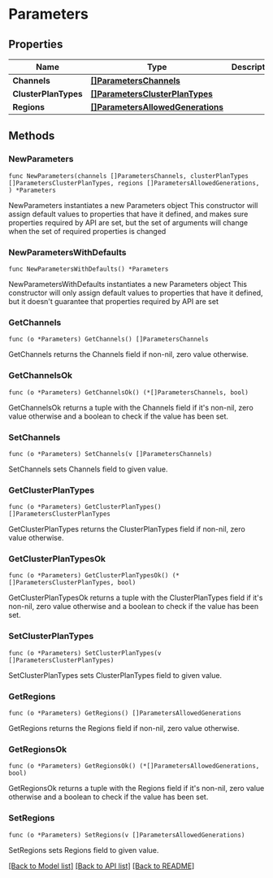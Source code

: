# Parameters

## Properties

Name | Type | Description | Notes
------------ | ------------- | ------------- | -------------
**Channels** | [**[]ParametersChannels**](ParametersChannels.md) |  | 
**ClusterPlanTypes** | [**[]ParametersClusterPlanTypes**](ParametersClusterPlanTypes.md) |  | 
**Regions** | [**[]ParametersAllowedGenerations**](ParametersAllowedGenerations.md) |  | 

## Methods

### NewParameters

`func NewParameters(channels []ParametersChannels, clusterPlanTypes []ParametersClusterPlanTypes, regions []ParametersAllowedGenerations, ) *Parameters`

NewParameters instantiates a new Parameters object
This constructor will assign default values to properties that have it defined,
and makes sure properties required by API are set, but the set of arguments
will change when the set of required properties is changed

### NewParametersWithDefaults

`func NewParametersWithDefaults() *Parameters`

NewParametersWithDefaults instantiates a new Parameters object
This constructor will only assign default values to properties that have it defined,
but it doesn't guarantee that properties required by API are set

### GetChannels

`func (o *Parameters) GetChannels() []ParametersChannels`

GetChannels returns the Channels field if non-nil, zero value otherwise.

### GetChannelsOk

`func (o *Parameters) GetChannelsOk() (*[]ParametersChannels, bool)`

GetChannelsOk returns a tuple with the Channels field if it's non-nil, zero value otherwise
and a boolean to check if the value has been set.

### SetChannels

`func (o *Parameters) SetChannels(v []ParametersChannels)`

SetChannels sets Channels field to given value.


### GetClusterPlanTypes

`func (o *Parameters) GetClusterPlanTypes() []ParametersClusterPlanTypes`

GetClusterPlanTypes returns the ClusterPlanTypes field if non-nil, zero value otherwise.

### GetClusterPlanTypesOk

`func (o *Parameters) GetClusterPlanTypesOk() (*[]ParametersClusterPlanTypes, bool)`

GetClusterPlanTypesOk returns a tuple with the ClusterPlanTypes field if it's non-nil, zero value otherwise
and a boolean to check if the value has been set.

### SetClusterPlanTypes

`func (o *Parameters) SetClusterPlanTypes(v []ParametersClusterPlanTypes)`

SetClusterPlanTypes sets ClusterPlanTypes field to given value.


### GetRegions

`func (o *Parameters) GetRegions() []ParametersAllowedGenerations`

GetRegions returns the Regions field if non-nil, zero value otherwise.

### GetRegionsOk

`func (o *Parameters) GetRegionsOk() (*[]ParametersAllowedGenerations, bool)`

GetRegionsOk returns a tuple with the Regions field if it's non-nil, zero value otherwise
and a boolean to check if the value has been set.

### SetRegions

`func (o *Parameters) SetRegions(v []ParametersAllowedGenerations)`

SetRegions sets Regions field to given value.



[[Back to Model list]](../README.md#documentation-for-models) [[Back to API list]](../README.md#documentation-for-api-endpoints) [[Back to README]](../README.md)


